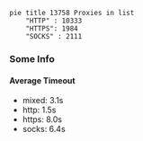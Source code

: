 
```mermaid
pie title 13758 Proxies in list
    "HTTP" : 10333
    "HTTPS": 1984
    "SOCKS" : 2111
```

### Some Info
#### Average Timeout

- mixed: 3.1s
- http: 1.5s
- https: 8.0s
- socks: 6.4s